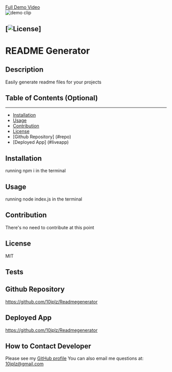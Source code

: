 #  
  [Full Demo Video](https://github.com/10jplz/Readmegenerator/blob/main/Demo.gif)  
  ![demo clip](https://github.com/10jplz/Readmegenerator/blob/main/Demo.gif)

  [![License](https://img.shields.io/badge/License-MIT-yellow.svg)]
  ----
  # README Generator

  ## Description 

  Easily generate readme files for your projects

  ## Table of Contents (Optional)
  ----
  * [Installation](#installation)
  * [Usage](#usage)
  * [Contribution](#contribution)
  * [License](#license)
  * [Github Repository] (#repo)
  * [Deployed App] (#liveapp)

  ## Installation 

  running npm i in the terminal 

  ## Usage

  running node index.js in the terminal

  ## Contribution

  There's no need to contribute at this point

  ## License

  MIT

  ## Tests
   

   ## Github Repository

   https://github.com/10jplz/Readmegenerator

   ## Deployed App
   
   https://github.com/10jplz/Readmegenerator

  ## How to Contact Developer


  Please see my [GitHub profile](https://github.com/10jplz@gmail.com)
  You can also email me questions at: 10jplz@gmail.com



